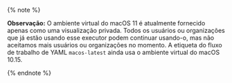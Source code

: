 {% note %}

**Observação:** O ambiente virtual do macOS 11 é atualmente fornecido apenas como uma visualização privada. Todos os usuários ou organizações que já estão usando esse executor podem continuar usando-o, mas não aceitamos mais usuários ou organizações no momento. A etiqueta do fluxo de trabalho de YAML `macos-latest` ainda usa o ambiente virtual do macOS 10.15.

{% endnote %}
